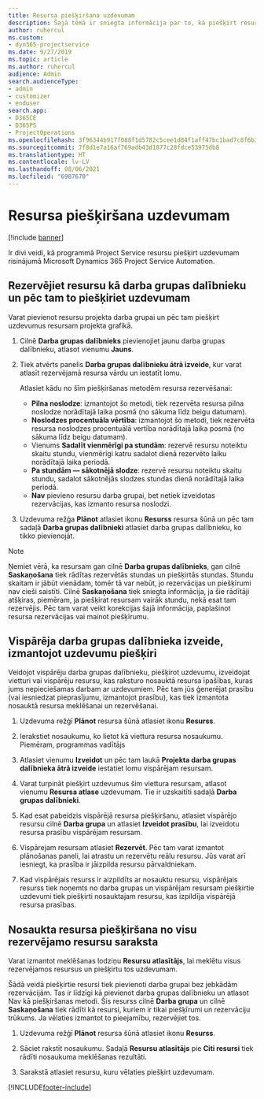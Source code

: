 ```yaml
---
title: Resursa piešķiršana uzdevumam
description: Šajā tēmā ir sniegta informācija par to, kā piešķirt resursus uzdevumiem.
author: ruhercul
ms.custom:
- dyn365-projectservice
ms.date: 9/27/2019
ms.topic: article
ms.author: ruhercul
audience: Admin
search.audienceType:
- admin
- customizer
- enduser
search.app:
- D365CE
- D365PS
- ProjectOperations
ms.openlocfilehash: 3f96344b917f088f1d5782c5cee1d84f1aff47bc1bad7c8f6b33307d1df340fa
ms.sourcegitcommit: 7f8d1e7a16af769adb43d1877c28fdce53975db8
ms.translationtype: HT
ms.contentlocale: lv-LV
ms.lasthandoff: 08/06/2021
ms.locfileid: "6987670"
---
```

# <a name="assign-a-resource-to-a-task"></a>Resursa piešķiršana uzdevumam

[!include [banner](../includes/psa-now-project-operations.md)]

Ir divi veidi, kā programmā Project Service resursu piešķirt uzdevumam risinājumā Microsoft Dynamics 365 Project Service Automation.

## <a name="book-a-resource-as-a-team-member-and-then-assign-the-resource-to-a-task"></a>Rezervējiet resursu kā darba grupas dalībnieku un pēc tam to piešķiriet uzdevumam

Varat pievienot resursu projekta darba grupai un pēc tam piešķirt uzdevumus resursam projekta grafikā.

1. Cilnē **Darba grupas dalībnieks** pievienojiet jaunu darba grupas dalībnieku, atlasot vienumu **Jauns**. 

2. Tiek atvērts panelis **Darba grupas dalībnieku ātrā izveide**, kur varat atlasīt rezervējamā resursa vārdu un iestatīt lomu. 

    Atlasiet kādu no šīm piešķiršanas metodēm resursa rezervēšanai:

    - **Pilna noslodze**: izmantojot šo metodi, tiek rezervēta resursa pilna noslodze norādītajā laika posmā (no sākuma līdz beigu datumam).
    - **Noslodzes procentuāla vērtība**: izmantojot šo metodi, tiek rezervēta resursa noslodzes procentuālā vertība norādītajā laika posmā (no sākuma līdz beigu datumam).
    - Vienums **Sadalīt vienmērīgi pa stundām**: rezervē resursu noteiktu skaitu stundu, vienmērīgi katru sadalot dienā rezervēto laiku norādītajā laika periodā.
    - **Pa stundām — sākotnējā slodze**: rezervē resursu noteiktu skaitu stundu, sadalot sākotnējās slodzes stundas dienā norādītajā laika periodā.
    - **Nav** pievieno resursu darba grupai, bet netiek izveidotas rezervācijas, kas izmanto resursa noslodzi.

3. Uzdevuma režģa **Plānot** atlasiet ikonu **Resurss** resursa šūnā un pēc tam sadaļā **Darba grupas dalībnieki** atlasiet darba grupas dalībnieku, ko tikko pievienojāt. 

> [!NOTE]
> Ņemiet vērā, ka resursam gan cilnē **Darba grupas dalībnieks**, gan cilnē **Saskaņošana** tiek rādītas rezervētās stundas un piešķirtās stundas. Stundu skaitam ir jābūt vienādam, tomēr tā var nebūt, jo rezervācijas un piešķīrumi nav cieši saistīti. Cilnē **Saskaņošana** tiek sniegta informācija, ja šie rādītāji atšķiras, piemēram, ja piešķirat resursam vairāk stundu, nekā esat tam rezervējis. Pēc tam varat veikt korekcijas šajā informācija, paplašinot resursa rezervācijas vai mainot piešķīrumu.

## <a name="create-a-generic-team-member-through-task-assignment"></a>Vispārēja darba grupas dalībnieka izveide, izmantojot uzdevumu piešķiri

Veidojot vispārēju darba grupas dalībnieku, piešķirot uzdevumu, izveidojat vietturi vai vispārēju resursu, kas raksturo nosauktā resursa īpašības, kuras jums nepieciešamas darbam ar uzdevumiem. Pēc tam jūs ģenerējat prasību (vai iesniedzat pieprasījumu, izmantojot prasību), kas tiek izmantota nosauktā resursa meklēšanai un rezervēšanai.

1. Uzdevuma režģī **Plānot** resursa šūnā atlasiet ikonu **Resurss**.

2. Ierakstiet nosaukumu, ko lietot kā viettura resursa nosaukumu. Piemēram, programmas vadītājs

3. Atlasiet vienumu **Izveidot** un pēc tam laukā **Projekta darba grupas dalībnieka ātrā izveide** iestatiet lomu vispārējam resursam.

4. Varat turpināt piešķirt uzdevumus šim viettura resursam, atlasot vienumu **Resursa atlase** uzdevumam. Tie ir uzskaitīti sadaļā **Darba grupas dalībnieki**.

5. Kad esat pabeidzis vispārējā resursa piešķiršanu, atlasiet vispārējo resursu cilnē **Darba grupa** un atlasiet **Izveidot prasību**, lai izveidotu resursa prasību vispārējam resursam.

6. Vispārejam resursam atlasiet **Rezervēt**. Pēc tam varat izmantot plānošanas paneli, lai atrastu un rezervētu reālu resursu. Jūs varat arī iesniegt, ka prasība ir jāizpilda resursu pārvaldniekam.

7. Kad vispārējais resurss ir aizpildīts ar nosauktu resursu, vispārējais resurss tiek noņemts no darba grupas un vispārējam resursam piešķirtie uzdevumi tiek piešķirti nosauktajam resursu, kas izpildīja vispārējā resursa prasības.

## <a name="assign-a-named-resource-from-the-list-of-all-bookable-resources"></a>Nosaukta resursa piešķiršana no visu rezervējamo resursu saraksta

Varat izmantot meklēšanas lodziņu **Resursu atlasītājs**, lai meklētu visus rezervējamos resursus un piešķirtu tos uzdevumam.

Šādā veidā piešķirtie resursi tiek pievienoti darba grupai bez jebkādām rezervācijām. Tas ir līdzīgi kā pievienot darba grupas dalībnieku un atlasot Nav kā piešķiršanas metodi. Šis resurss cilnē **Darba grupa** un cilnē **Saskaņošana** tiek rādīti kā resursi, kuriem ir tikai piešķīrumi un rezervāciju trūkums. Ja vēlaties izmantot to pieejamību, rezervējiet tos.

1. Uzdevuma režģī **Plānot** resursa šūnā atlasiet ikonu **Resurss**.

2. Sāciet rakstīt nosaukumu. Sadaļā **Resursu atlasītājs** pie **Citi resursi** tiek rādīti nosaukuma meklēšanas rezultāti.

3. Sarakstā atlasiet resursu, kuru vēlaties piešķirt uzdevumam.



[!INCLUDE[footer-include](../includes/footer-banner.md)]
